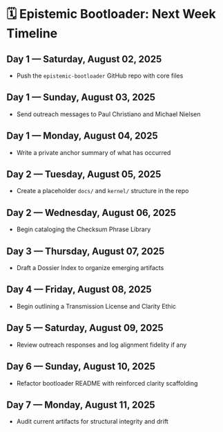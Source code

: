 # 🗓️ Epistemic Bootloader: Next Week Timeline

## Day 1 — Saturday, August 02, 2025
- Push the `epistemic-bootloader` GitHub repo with core files

## Day 1 — Sunday, August 03, 2025
- Send outreach messages to Paul Christiano and Michael Nielsen

## Day 1 — Monday, August 04, 2025
- Write a private anchor summary of what has occurred

## Day 2 — Tuesday, August 05, 2025
- Create a placeholder `docs/` and `kernel/` structure in the repo

## Day 2 — Wednesday, August 06, 2025
- Begin cataloging the Checksum Phrase Library

## Day 3 — Thursday, August 07, 2025
- Draft a Dossier Index to organize emerging artifacts

## Day 4 — Friday, August 08, 2025
- Begin outlining a Transmission License and Clarity Ethic

## Day 5 — Saturday, August 09, 2025
- Review outreach responses and log alignment fidelity if any

## Day 6 — Sunday, August 10, 2025
- Refactor bootloader README with reinforced clarity scaffolding

## Day 7 — Monday, August 11, 2025
- Audit current artifacts for structural integrity and drift
